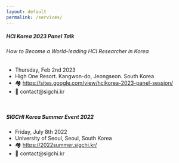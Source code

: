 ```yaml
---
layout: default
permalink: /services/
---
```

<div class="menu_template" id="menu_courses" style="">
    <div class="card">
        <div class="card-body">
            <h5 class="card-title">HCI Korea 2023 Panel Talk</h5>
            <h6 class="card-title">How to Become a World-leading HCI Researcher in Korea</h6>
            <ul class="card-text">
                <li>Thursday, Feb 2nd 2023</li>
                <li>High One Resort. Kangwon-do, Jeongseon. South Korea</li>
                <li>🏘️ <a href="https://sites.google.com/view/hcikorea-2023-panel-session/">https://sites.google.com/view/hcikorea-2023-panel-session/</a></li>
                <li>📧 contact@sigchi.kr</li>
            </ul>
        </div>
    </div>
    <br>
    <div class="card">
        <div class="card-body">
            <h5 class="card-title">SIGCHI Korea Summer Event 2022</h5>
            <ul class="card-text">
                <li>Friday, July 8th 2022</li>
                <li>University of Seoul, Seoul, South Korea</li>
                <li>🏘️ <a href="https://2022summer.sigchi.kr/">https://2022summer.sigchi.kr/</a></li>
                <li>📧 contact@sigchi.kr</li>
            </ul>
        </div>
    </div>
    <br>
</div>
